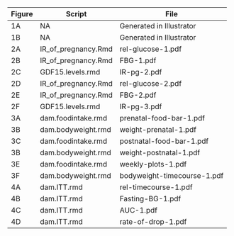 | Figure | Script | File |
|---------|-------|-------|
| 1A | NA | Generated in Illustrator | 
| 1B | NA | Generated in Illustrator | 
| 2A | IR_of_pregnancy.Rmd | rel-glucose-1.pdf |
| 2B | IR_of_pregnancy.Rmd | FBG-1.pdf |
| 2C | GDF15.levels.rmd | IR-pg-2.pdf |
| 2D | IR_of_pregnancy.Rmd | rel-glucose-2.pdf |
| 2E | IR_of_pregnancy.Rmd | FBG-2.pdf |
| 2F | GDF15.levels.rmd | IR-pg-3.pdf |
| 3A | dam.foodintake.rmd | prenatal-food-bar-1.pdf |
| 3B | dam.bodyweight.rmd | weight-prenatal-1.pdf |
| 3C | dam.foodintake.rmd | postnatal-food-bar-1.pdf |
| 3B | dam.bodyweight.rmd | weight-postnatal-1.pdf |
| 3E | dam.foodintake.rmd | weekly-plots-1.pdf |
| 3F | dam.bodyweight.rmd | bodyweight-timecourse-1.pdf |
| 4A | dam.ITT.rmd | rel-timecourse-1.pdf | 
| 4B | dam.ITT.rmd | Fasting-BG-1.pdf | 
| 4C | dam.ITT.rmd | AUC-1.pdf | 
| 4D | dam.ITT.rmd | rate-of-drop-1.pdf | 